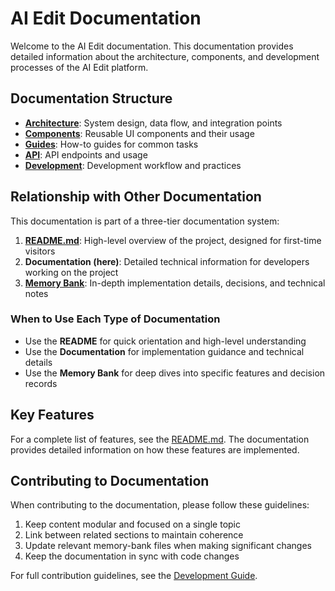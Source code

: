 # AI Edit Documentation

Welcome to the AI Edit documentation. This documentation provides detailed information about the architecture, components, and development processes of the AI Edit platform.

## Documentation Structure

- **[Architecture](./architecture/index.md)**: System design, data flow, and integration points
- **[Components](./components/index.md)**: Reusable UI components and their usage
- **[Guides](./guides/index.md)**: How-to guides for common tasks
- **[API](./api/index.md)**: API endpoints and usage
- **[Development](./development/index.md)**: Development workflow and practices

## Relationship with Other Documentation

This documentation is part of a three-tier documentation system:

1. **[README.md](../README.md)**: High-level overview of the project, designed for first-time visitors
2. **Documentation (here)**: Detailed technical information for developers working on the project
3. **[Memory Bank](../memory-bank/)**: In-depth implementation details, decisions, and technical notes

### When to Use Each Type of Documentation

- Use the **README** for quick orientation and high-level understanding
- Use the **Documentation** for implementation guidance and technical details
- Use the **Memory Bank** for deep dives into specific features and decision records

## Key Features

For a complete list of features, see the [README.md](../README.md#key-features). The documentation provides detailed information on how these features are implemented.

## Contributing to Documentation

When contributing to the documentation, please follow these guidelines:

1. Keep content modular and focused on a single topic
2. Link between related sections to maintain coherence
3. Update relevant memory-bank files when making significant changes
4. Keep the documentation in sync with code changes

For full contribution guidelines, see the [Development Guide](./development/contributing.md).
